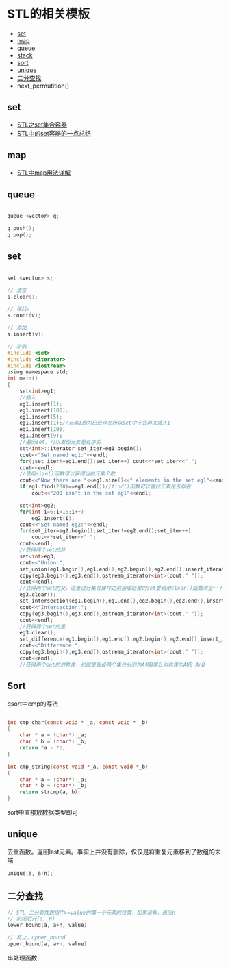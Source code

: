 STL的相关模板
===

- [set](#set)
- [map](#map)
- [queue](#queue)
- [stack](#stack)
- [sort](#sort)
- [unique](#unique)
- [二分查找](#二分查找)
- next_permutition()

set
---
* [STL之set集合容器](STL之set集合容器.md)
* [STL中的set容器的一点总结](STL中的set容器的一点总结.md)

map
---
* [STL中map用法详解](STL中map用法详解.md)

queue
---

```c

queue <vector> q;

q.push();
q.pop();

```


set
---

```c

set <vector> s;

// 清空
s.clear();

// 寻找v
s.count(v);

// 添加
s.insert(v);

// 示例
#include <set>
#include <iterator>
#include <iostream>
using namespace std;
int main()
{
    set<int>eg1;
    //插入
    eg1.insert(1);
    eg1.insert(100);
    eg1.insert(5);
    eg1.insert(1);//元素1因为已经存在所以set中不会再次插入1
    eg1.insert(10);
    eg1.insert(9);
    //遍历set，可以发现元素是有序的
    set<int>::iterator set_iter=eg1.begin();
    cout<<"Set named eg1:"<<endl;
    for(;set_iter!=eg1.end();set_iter++) cout<<*set_iter<<" ";
    cout<<endl;
    //使用size()函数可以获得当前元素个数
    cout<<"Now there are "<<eg1.size()<<" elements in the set eg1"<<endl;
    if(eg1.find(200)==eg1.end())//find()函数可以查找元素是否存在
        cout<<"200 isn't in the set eg1"<<endl;

    set<int>eg2;
    for(int i=6;i<15;i++)
        eg2.insert(i);
    cout<<"Set named eg2:"<<endl;
    for(set_iter=eg2.begin();set_iter!=eg2.end();set_iter++)
        cout<<*set_iter<<" ";
    cout<<endl;
    //获得两个set的并
    set<int>eg3;
    cout<<"Union:";
    set_union(eg1.begin(),eg1.end(),eg2.begin(),eg2.end(),insert_iterator<set<int> >(eg3,eg3.begin()));//注意第五个参数的形式
    copy(eg3.begin(),eg3.end(),ostream_iterator<int>(cout," "));
    cout<<endl;
    //获得两个set的交，注意进行集合操作之前接收结果的set要调用clear()函数清空一下
    eg3.clear();
    set_intersection(eg1.begin(),eg1.end(),eg2.begin(),eg2.end(),insert_iterator<set<int> >(eg3,eg3.begin()));
    cout<<"Intersection:";
    copy(eg3.begin(),eg3.end(),ostream_iterator<int>(cout," "));
    cout<<endl;
    //获得两个set的差
    eg3.clear();
    set_difference(eg1.begin(),eg1.end(),eg2.begin(),eg2.end(),insert_iterator<set<int> >(eg3,eg3.begin()));
    cout<<"Difference:";
    copy(eg3.begin(),eg3.end(),ostream_iterator<int>(cout," "));
    cout<<endl;
    //获得两个set的对称差，也就是假设两个集合分别为A和B那么对称差为AUB-A∩B
```


Sort
---

qsort中cmp的写法

```c

int cmp_char(const void * _a, const void * _b)
{
    char * a = (char*) _a;
    char * b = (char*) _b;
    return *a - *b;
}

int cmp_string(const void *_a, const void *_b)
{
    char * a = (char*) _a;
    char * b = (char*) _b;
    return strcmp(a, b);
}

```

sort中直接放数据类型即可

unique
---

去重函数。返回last元素。事实上并没有删除，仅仅是将重复元素移到了数组的末端

```c
unique(a, a+n);
```
二分查找
---

```c
// STL 二分查找数组中>=value的第一个元素的位置，如果没有，返回n
// 前闭后开[a, n)
lower_bound(a, a+n, value)

// 反之，upper_bound
upper_bound(a, a+n, value)
```

串处理函数
